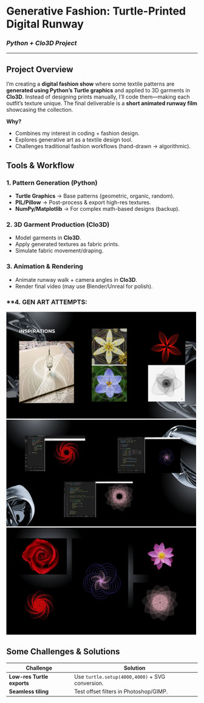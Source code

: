 # **Generative Fashion: Turtle-Printed Digital Runway**  
### *Python + Clo3D Project*  

---

##  Project Overview  
I’m creating a **digital fashion show** where some textile patterns are **generated using Python’s Turtle graphics** and applied to 3D garments in **Clo3D**. Instead of designing prints manually, I’ll code them—making each outfit’s texture unique. The final deliverable is a **short animated runway film** showcasing the collection.  

**Why?**  
- Combines my interest in coding + fashion design.  
- Explores generative art as a textile design tool.  
- Challenges traditional fashion workflows (hand-drawn → algorithmic).  


## Tools & Workflow  

### **1. Pattern Generation (Python)**  
- **Turtle Graphics** → Base patterns (geometric, organic, random).  
- **PIL/Pillow** → Post-process & export high-res textures.  
- **NumPy/Matplotlib** → For complex math-based designs (backup).  

### **2. 3D Garment Production (Clo3D)**  
- Model garments in **Clo3D**.  
- Apply generated textures as fabric prints.  
- Simulate fabric movement/draping.  

### **3. Animation & Rendering**  
- Animate runway walk + camera angles in **Clo3D**.  
- Render final video (may use Blender/Unreal for polish).  

### **4. GEN ART ATTEMPTS:
<img src="26.jpg" width="500" >
<img src="27.jpg" width="500" >
<img src="29.jpg" width="500" >

## Some Challenges & Solutions 

| **Challenge**               | **Solution**                                  |
|-----------------------------|---------------------------------------------|
| **Low-res Turtle exports**  | Use `turtle.setup(4000,4000)` + SVG conversion. |
| **Seamless tiling**         | Test offset filters in Photoshop/GIMP.       |


